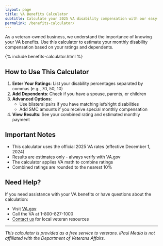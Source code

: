 ```yaml
---
layout: page
title: VA Benefits Calculator
subtitle: Calculate your 2025 VA disability compensation with our easy-to-use tool
permalink: /benefits-calculator/
---
```


As a veteran-owned business, we understand the importance of knowing your VA benefits. Use this calculator to estimate your monthly disability compensation based on your ratings and dependents.

{% include benefits-calculator.html %}

## How to Use This Calculator

1. **Enter Your Ratings**: List your disability percentages separated by commas (e.g., 70, 50, 10)
2. **Add Dependents**: Check if you have a spouse, parents, or children
3. **Advanced Options**: 
   - Use bilateral pairs if you have matching left/right disabilities
   - Add SMC amounts if you receive special monthly compensation
4. **View Results**: See your combined rating and estimated monthly payment

## Important Notes

- This calculator uses the official 2025 VA rates (effective December 1, 2024)
- Results are estimates only - always verify with VA.gov
- The calculator applies VA math to combine ratings
- Combined ratings are rounded to the nearest 10%

## Need Help?

If you need assistance with your VA benefits or have questions about the calculation:
- Visit [VA.gov](https://www.va.gov/disability/compensation-rates/)
- Call the VA at 1-800-827-1000
- [Contact us](/contact) for local veteran resources

---

*This calculator is provided as a free service to veterans. iPaul Media is not affiliated with the Department of Veterans Affairs.*
